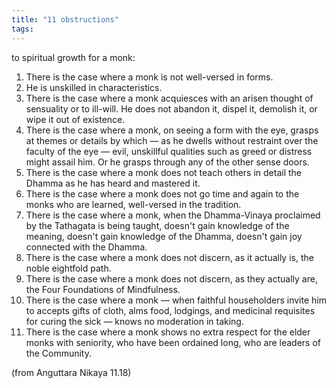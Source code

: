 ```yaml
---
title: "11 obstructions"
tags: 
---
```


 to spiritual growth for a monk: 

1. There is the case where a monk is not well-versed in forms. 
2. He is unskilled in characteristics. 
3. There is the case where a monk acquiesces with an arisen thought of sensuality or to ill-will. He does not abandon it, dispel it, demolish it, or wipe it out of existence. 
4. There is the case where a monk, on seeing a form with the eye, grasps at themes or details by which — as he dwells without restraint over the faculty of the eye — evil, unskillful qualities such as greed or distress might assail him. Or he grasps through any of the other sense doors. 
5. There is the case where a monk does not teach others in detail the Dhamma as he has heard and mastered it. 
6. There is the case where a monk does not go time and again to the monks who are learned, well-versed in the tradition. 
7. There is the case where a monk, when the Dhamma-Vinaya proclaimed by the Tathagata is being taught, doesn't gain knowledge of the meaning, doesn't gain knowledge of the Dhamma, doesn't gain joy connected with the Dhamma. 
8. There is the case where a monk does not discern, as it actually is, the noble eightfold path. 
9. There is the case where a monk does not discern, as they actually are, the Four Foundations of Mindfulness. 
10. There is the case where a monk — when faithful householders invite him to accepts gifts of cloth, alms food, lodgings, and medicinal requisites for curing the sick — knows no moderation in taking. 
11. There is the case where a monk shows no extra respect for the elder monks with seniority, who have been ordained long, who are leaders of the Community. 

(from Anguttara Nikaya 11.18)